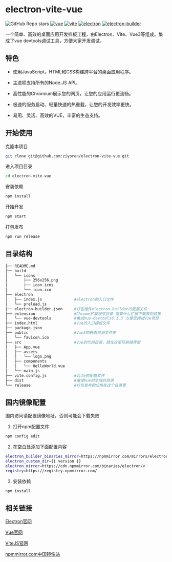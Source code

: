 # electron-vite-vue

![GitHub Repo stars](https://img.shields.io/github/stars/ziyoren/electron-vite-vue)
[![vue](https://img.shields.io/badge/vue-3.2.31-brightgreen.svg)](https://github.com/vuejs/vue-next)
[![vite](https://img.shields.io/badge/vite-2.8.6-brightgreen.svg)](https://github.com/vitejs/vite)
[![electron](https://img.shields.io/badge/electron-17.2.0-brightgreen.svg)](https://github.com/electron/electron)
[![electron-builder](https://img.shields.io/badge/electronBuilder-22.14.13-brightgreen.svg)](https://github.com/electron-userland/electron-builder)




一个简单、高效的桌面应用开发样板工程，由Electron、Vite、Vue3等组成。集成了vue devtools调试工具，方便大家开发调试。

## 特色
* 使用JavaScript，HTML和CSS构建跨平台的桌面应用程序。

* 主进程支持所有的Node.JS API。

* 高性能的Chromium展示您的网页，让您的应用运行更流畅。

* 极速的服务启动、轻量快速的热重载，让您的开发效率更快。

* 易用、灵活、高效的VUE，丰富的生态支持。

## 开始使用
克隆本项目
```sh
git clone git@github.com:ziyoren/electron-vite-vue.git
```

进入项目目录
```sh
cd electron-vite-vue
```

安装依赖
```sh
npm install
```

开始开发
```sh 
npm start
```

打包发布
```sh
npm run release
```

## 目录结构
```sh
├── README.md
├── build
│   └── icons
│       ├── 256x256.png
│       ├── icon.icns
│       └── icon.ico
├── electron
│   ├── index.js              #electron的入口文件
│   └── preload.js
├── electron-builder.json     #打包组件electron-builder的配置文件
├── extension                 #Chrome扩展程序目录 需要什么扩展下载放到这里
│   └── vue-devtools          #集成Vue-devtools6.1.3 方便您调试Vue项目
├── index.html                #Vue的入口模板文件
├── package.json
├── public                    #Vue3的静态资源文件夹
│   └── favicon.ico
├── src                       #Vue的代码目录，就在这里写前端界面
│   ├── App.vue
│   ├── assets
│   │   └── logo.png
│   ├── components
│   │   └── HelloWorld.vue
│   └── main.js
├── vite.config.js            #Vite的配置文件
├── dist                      #编译Vue时生成的目录
└── release                   #打包发布的应用在这个目录里

```


## 国内镜像配置

国内访问请配置镜像地址，否则可能会下载失败

1. 打开npm配置文件
```sh
npm config edit
```

2. 在空白处添加下面配置内容
```sh
electron_builder_binaries_mirror=https://npmmirror.com/mirrors/electron-builder-binaries/
electron_custom_dir={{ version }}
electron_mirror=https://cdn.npmmirror.com/binaries/electron/v
registry=https://registry.npmmirror.com/
```

3. 安装依赖
```sh
npm install
```

## 相关链接

[Electron官网](https://www.electronjs.org/)

[Vue官网](https://staging-cn.vuejs.org/)

[ViteJS官网](https://vitejs.cn/)

[npmmirror.com中国镜像站](https://npmmirror.com/)
